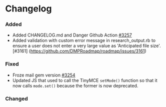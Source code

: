 # Changelog

### Added

- Added CHANGELOG.md and Danger Github Action [#3257](https://github.com/DMPRoadmap/roadmap/issues/3257)
- Added validation with custom error message in research_output.rb to ensure a user does not enter a very large value as 'Anticipated file size'. [#3161] (https://github.com/DMPRoadmap/roadmap/issues/3161)
### Fixed

- Froze mail gem version [#3254](https://github.com/DMPRoadmap/roadmap/issues/3254)
- Updated JS that used to call the TinyMCE `setMode()` function so that it now calls `mode.set()` because the former is now deprecated.

### Changed
